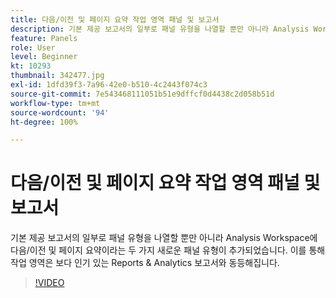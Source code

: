 ```yaml
---
title: 다음/이전 및 페이지 요약 작업 영역 패널 및 보고서
description: 기본 제공 보고서의 일부로 패널 유형을 나열할 뿐만 아니라 Analysis Workspace에 다음/이전 및 페이지 요약이라는 두 가지 새로운 패널 유형이 추가되었습니다. 이를 통해 작업 영역은 보다 인기 있는 Reports & Analytics 보고서와 동등해집니다.
feature: Panels
role: User
level: Beginner
kt: 10293
thumbnail: 342477.jpg
exl-id: 1dfd39f3-7a96-42e0-b510-4c2443f074c3
source-git-commit: 7e543468111051b51e9dffcf0d4438c2d058b51d
workflow-type: tm+mt
source-wordcount: '94'
ht-degree: 100%

---
```


# 다음/이전 및 페이지 요약 작업 영역 패널 및 보고서

기본 제공 보고서의 일부로 패널 유형을 나열할 뿐만 아니라 Analysis Workspace에 다음/이전 및 페이지 요약이라는 두 가지 새로운 패널 유형이 추가되었습니다. 이를 통해 작업 영역은 보다 인기 있는 Reports &amp; Analytics 보고서와 동등해집니다.

>[!VIDEO](https://video.tv.adobe.com/v/342477/?quality=12&learn=on)
